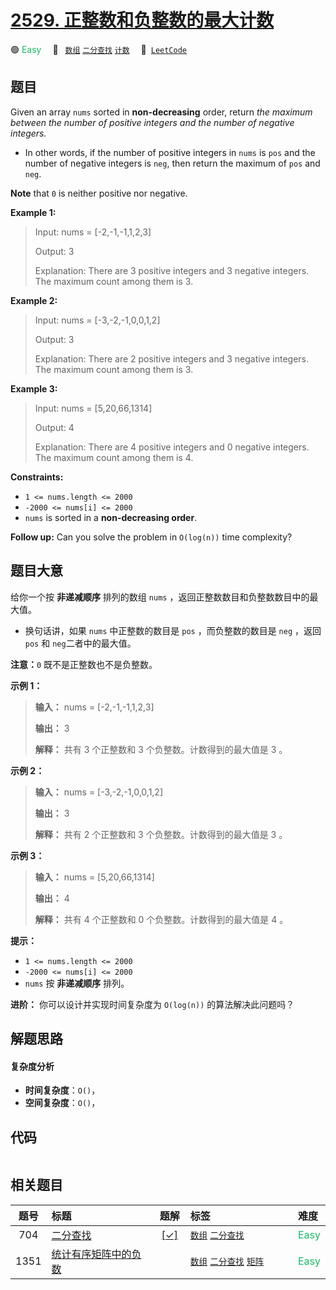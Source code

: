 # [2529. 正整数和负整数的最大计数](https://leetcode.com/problems/maximum-count-of-positive-integer-and-negative-integer)

🟢 <font color=#15bd66>Easy</font>&emsp; 🔖&ensp; [`数组`](/tag/array.md) [`二分查找`](/tag/binary-search.md) [`计数`](/tag/counting.md)&emsp; 🔗&ensp;[`LeetCode`](https://leetcode.com/problems/maximum-count-of-positive-integer-and-negative-integer)

## 题目

Given an array `nums` sorted in **non-decreasing** order, return _the maximum
between the number of positive integers and the number of negative integers._

  * In other words, if the number of positive integers in `nums` is `pos` and the number of negative integers is `neg`, then return the maximum of `pos` and `neg`.

**Note** that `0` is neither positive nor negative.



**Example 1:**

> Input: nums = [-2,-1,-1,1,2,3]
> 
> Output: 3
> 
> Explanation: There are 3 positive integers and 3 negative integers. The maximum count among them is 3.

**Example 2:**

> Input: nums = [-3,-2,-1,0,0,1,2]
> 
> Output: 3
> 
> Explanation: There are 2 positive integers and 3 negative integers. The maximum count among them is 3.

**Example 3:**

> Input: nums = [5,20,66,1314]
> 
> Output: 4
> 
> Explanation: There are 4 positive integers and 0 negative integers. The maximum count among them is 4.

**Constraints:**

  * `1 <= nums.length <= 2000`
  * `-2000 <= nums[i] <= 2000`
  * `nums` is sorted in a **non-decreasing order**.



**Follow up:** Can you solve the problem in `O(log(n))` time complexity?


## 题目大意

给你一个按 **非递减顺序** 排列的数组 `nums` ，返回正整数数目和负整数数目中的最大值。

  * 换句话讲，如果 `nums` 中正整数的数目是 `pos` ，而负整数的数目是 `neg` ，返回 `pos` 和 `neg`二者中的最大值。

**注意：**`0` 既不是正整数也不是负整数。



**示例 1：**

> 
> 
> 
> 
> 
> **输入：** nums = [-2,-1,-1,1,2,3]
> 
> **输出：** 3
> 
> **解释：** 共有 3 个正整数和 3 个负整数。计数得到的最大值是 3 。
> 
> 

**示例 2：**

> 
> 
> 
> 
> 
> **输入：** nums = [-3,-2,-1,0,0,1,2]
> 
> **输出：** 3
> 
> **解释：** 共有 2 个正整数和 3 个负整数。计数得到的最大值是 3 。
> 
> 

**示例 3：**

> 
> 
> 
> 
> 
> **输入：** nums = [5,20,66,1314]
> 
> **输出：** 4
> 
> **解释：** 共有 4 个正整数和 0 个负整数。计数得到的最大值是 4 。
> 
> 



**提示：**

  * `1 <= nums.length <= 2000`
  * `-2000 <= nums[i] <= 2000`
  * `nums` 按 **非递减顺序** 排列。



**进阶：** 你可以设计并实现时间复杂度为 `O(log(n))` 的算法解决此问题吗？


## 解题思路

#### 复杂度分析

- **时间复杂度**：`O()`，
- **空间复杂度**：`O()`，

## 代码

```javascript

```

## 相关题目

<!-- prettier-ignore -->
| 题号 | 标题 | 题解 | 标签 | 难度 |
| :------: | :------ | :------: | :------ | :------ |
| 704 | [二分查找](https://leetcode.com/problems/binary-search) | [[✓]](/problem/0704.md) |  [`数组`](/tag/array.md) [`二分查找`](/tag/binary-search.md) | <font color=#15bd66>Easy</font> |
| 1351 | [统计有序矩阵中的负数](https://leetcode.com/problems/count-negative-numbers-in-a-sorted-matrix) |  |  [`数组`](/tag/array.md) [`二分查找`](/tag/binary-search.md) [`矩阵`](/tag/matrix.md) | <font color=#15bd66>Easy</font> |

<style>
.blue {
    background-color: #096dd9;
    padding: 0.25rem 0.5rem;
    margin: 0;
    font-size: 0.85em;
    border-radius: 3px;
    color: white;
    font-weight: 500;
}
table th:first-of-type { width: 10%; }
table th:nth-of-type(2) { width: 35%; }
table th:nth-of-type(3) { width: 10%; }
table th:nth-of-type(4) { width: 35%; }
table th:nth-of-type(5) { width: 10%; }
</style>
